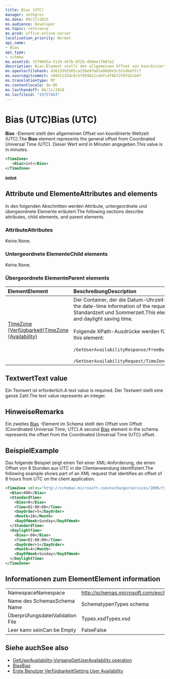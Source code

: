 ```yaml
---
title: Bias (UTC)
manager: sethgros
ms.date: 09/17/2015
ms.audience: Developer
ms.topic: reference
ms.prod: office-online-server
localization_priority: Normal
api_name:
- Bias
api_type:
- schema
ms.assetid: 15790d5a-5134-457b-8f2b-d9dee1f807a2
description: Bias-Element stellt den allgemeinen Offset von koordinierte Weltzeit (UTC). Dieser Wert wird in Minuten angegeben.
ms.openlocfilehash: 43613593565ca15be97bd2a98dbe5c512dbe5fc7
ms.sourcegitcommit: 34041125dc8c5f993b21cebfc4f8b72f0fd2cb6f
ms.translationtype: MT
ms.contentlocale: de-DE
ms.lasthandoff: 06/11/2018
ms.locfileid: "19757443"
---
```

# <a name="bias-utc"></a><span data-ttu-id="4cd6d-104">Bias (UTC)</span><span class="sxs-lookup"><span data-stu-id="4cd6d-104">Bias (UTC)</span></span>

<span data-ttu-id="4cd6d-105">**Bias** -Element stellt den allgemeinen Offset von koordinierte Weltzeit (UTC).</span><span class="sxs-lookup"><span data-stu-id="4cd6d-105">The **Bias** element represents the general offset from Coordinated Universal Time (UTC).</span></span> <span data-ttu-id="4cd6d-106">Dieser Wert wird in Minuten angegeben.</span><span class="sxs-lookup"><span data-stu-id="4cd6d-106">This value is in minutes.</span></span> 
  
```xml
<TimeZone>
   <Bias>int</Bias>
</TimeZone>
```

<span data-ttu-id="4cd6d-107">**int**</span><span class="sxs-lookup"><span data-stu-id="4cd6d-107">**int**</span></span>

## <a name="attributes-and-elements"></a><span data-ttu-id="4cd6d-108">Attribute und Elemente</span><span class="sxs-lookup"><span data-stu-id="4cd6d-108">Attributes and elements</span></span>

<span data-ttu-id="4cd6d-109">In den folgenden Abschnitten werden Attribute, untergeordnete und übergeordnete Elemente erläutert.</span><span class="sxs-lookup"><span data-stu-id="4cd6d-109">The following sections describe attributes, child elements, and parent elements.</span></span>
  
### <a name="attributes"></a><span data-ttu-id="4cd6d-110">Attribute</span><span class="sxs-lookup"><span data-stu-id="4cd6d-110">Attributes</span></span>

<span data-ttu-id="4cd6d-111">Keine.</span><span class="sxs-lookup"><span data-stu-id="4cd6d-111">None.</span></span>
  
### <a name="child-elements"></a><span data-ttu-id="4cd6d-112">Untergeordnete Elemente</span><span class="sxs-lookup"><span data-stu-id="4cd6d-112">Child elements</span></span>

<span data-ttu-id="4cd6d-113">Keine.</span><span class="sxs-lookup"><span data-stu-id="4cd6d-113">None.</span></span>
  
### <a name="parent-elements"></a><span data-ttu-id="4cd6d-114">Übergeordnete Elemente</span><span class="sxs-lookup"><span data-stu-id="4cd6d-114">Parent elements</span></span>

|<span data-ttu-id="4cd6d-115">**Element**</span><span class="sxs-lookup"><span data-stu-id="4cd6d-115">**Element**</span></span>|<span data-ttu-id="4cd6d-116">**Beschreibung**</span><span class="sxs-lookup"><span data-stu-id="4cd6d-116">**Description**</span></span>|
|:-----|:-----|
|[<span data-ttu-id="4cd6d-117">TimeZone (Verfügbarkeit)</span><span class="sxs-lookup"><span data-stu-id="4cd6d-117">TimeZone (Availability)</span></span>](timezone-availability.md) <br/> | <span data-ttu-id="4cd6d-118">Der Container, der die Datum-Uhrzeit-Informationen der Anforderung identifiziert.</span><span class="sxs-lookup"><span data-stu-id="4cd6d-118">The container that identifies the date-time information of the request.</span></span> <span data-ttu-id="4cd6d-119">Dieses Element enthält Informationen über den Wechsel zwischen Standardzeit und Sommerzeit.</span><span class="sxs-lookup"><span data-stu-id="4cd6d-119">This element contains information about the transition between standard time and daylight saving time.</span></span>  <br/><br/><span data-ttu-id="4cd6d-120">Folgende XPath-Ausdrücke werden für dieses Element verwendet:</span><span class="sxs-lookup"><span data-stu-id="4cd6d-120">The following are the XPath expressions to this element:</span></span><br/><br/>   `/GetUserAvailabilityResponse/FreeBusyResponseArray/FreeBusyResponse/FreeBusyView/WorkingHours/TimeZone` <br/><br/>`/GetUserAvailabilityRequest/TimeZone` <br/> |
   
## <a name="text-value"></a><span data-ttu-id="4cd6d-121">Textwert</span><span class="sxs-lookup"><span data-stu-id="4cd6d-121">Text value</span></span>

<span data-ttu-id="4cd6d-122">Ein Textwert ist erforderlich.</span><span class="sxs-lookup"><span data-stu-id="4cd6d-122">A text value is required.</span></span> <span data-ttu-id="4cd6d-123">Der Textwert stellt eine ganze Zahl.</span><span class="sxs-lookup"><span data-stu-id="4cd6d-123">The text value represents an integer.</span></span>
  
## <a name="remarks"></a><span data-ttu-id="4cd6d-124">Hinweise</span><span class="sxs-lookup"><span data-stu-id="4cd6d-124">Remarks</span></span>

<span data-ttu-id="4cd6d-125">Ein zweites [Bias](bias.md) -Element im Schema stellt den Offset vom Offset (Coordinated Universal Time, UTC).</span><span class="sxs-lookup"><span data-stu-id="4cd6d-125">A second [Bias](bias.md) element in the schema represents the offset from the Coordinated Universal Time (UTC) offset.</span></span> 
  
## <a name="example"></a><span data-ttu-id="4cd6d-126">Beispiel</span><span class="sxs-lookup"><span data-stu-id="4cd6d-126">Example</span></span>

<span data-ttu-id="4cd6d-127">Das folgende Beispiel zeigt einen Teil einer XML-Anforderung, die einen Offset von 8 Stunden aus UTC in die Clientanwendung identifiziert.</span><span class="sxs-lookup"><span data-stu-id="4cd6d-127">The following example shows part of an XML request that identifies an offset of 8 hours from UTC on the client application.</span></span>
  
```xml
<TimeZone xmlns="http://schemas.microsoft.com/exchange/services/2006/types">
  <Bias>480</Bias>
  <StandardTime>
    <Bias>0</Bias>
    <Time>02:00:00</Time>
    <DayOrder>5</DayOrder>
    <Month>10</Month>
    <DayOfWeek>Sunday</DayOfWeek>
  </StandardTime>
  <DaylightTime>
    <Bias>-60</Bias>
    <Time>02:00:00</Time>
    <DayOrder>1</DayOrder>
    <Month>4</Month>
    <DayOfWeek>Sunday</DayOfWeek>
  </DaylightTime>
</TimeZone>
```

## <a name="element-information"></a><span data-ttu-id="4cd6d-128">Informationen zum Element</span><span class="sxs-lookup"><span data-stu-id="4cd6d-128">Element information</span></span>

|||
|:-----|:-----|
|<span data-ttu-id="4cd6d-129">Namespace</span><span class="sxs-lookup"><span data-stu-id="4cd6d-129">Namespace</span></span>  <br/> |http://schemas.microsoft.com/exchange/services/2006/types  <br/> |
|<span data-ttu-id="4cd6d-130">Name des Schemas</span><span class="sxs-lookup"><span data-stu-id="4cd6d-130">Schema Name</span></span>  <br/> |<span data-ttu-id="4cd6d-131">Schematypen</span><span class="sxs-lookup"><span data-stu-id="4cd6d-131">Types schema</span></span>  <br/> |
|<span data-ttu-id="4cd6d-132">Überprüfungsdatei</span><span class="sxs-lookup"><span data-stu-id="4cd6d-132">Validation File</span></span>  <br/> |<span data-ttu-id="4cd6d-133">Types.xsd</span><span class="sxs-lookup"><span data-stu-id="4cd6d-133">Types.xsd</span></span>  <br/> |
|<span data-ttu-id="4cd6d-134">Leer kann sein</span><span class="sxs-lookup"><span data-stu-id="4cd6d-134">Can be Empty</span></span>  <br/> |<span data-ttu-id="4cd6d-135">False</span><span class="sxs-lookup"><span data-stu-id="4cd6d-135">False</span></span>  <br/> |
   
## <a name="see-also"></a><span data-ttu-id="4cd6d-136">Siehe auch</span><span class="sxs-lookup"><span data-stu-id="4cd6d-136">See also</span></span>

- [<span data-ttu-id="4cd6d-137">GetUserAvailability-Vorgang</span><span class="sxs-lookup"><span data-stu-id="4cd6d-137">GetUserAvailability operation</span></span>](getuseravailability-operation.md)  
- [<span data-ttu-id="4cd6d-138">Bias</span><span class="sxs-lookup"><span data-stu-id="4cd6d-138">Bias</span></span>](bias.md)
- [<span data-ttu-id="4cd6d-139">Erste Benutzer Verfügbarkeit</span><span class="sxs-lookup"><span data-stu-id="4cd6d-139">Getting User Availability</span></span>](http://msdn.microsoft.com/library/d4133fcb-9b0f-4e6b-aadf-a389da83516a%28Office.15%29.aspx)

